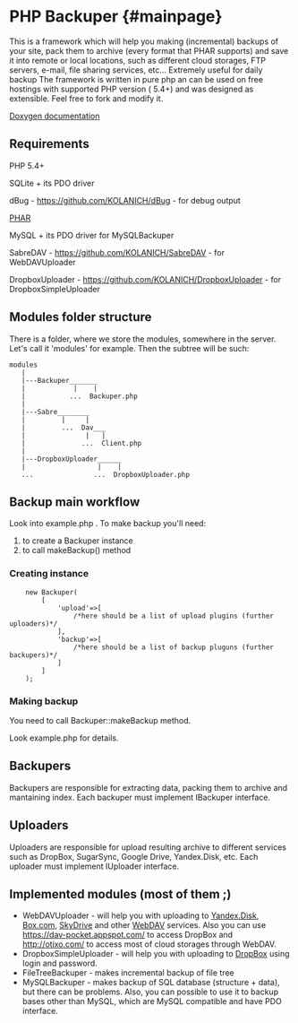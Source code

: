 PHP Backuper	{#mainpage}
===
This is a framework which will help you making (incremental) backups of your site, pack them to archive (every format that PHAR supports) and save it into remote or local locations, such as different cloud storages, FTP servers, e-mail, file sharing services, etc...
Extremely useful for daily backup 
The framework is written in pure php an can be used on free hostings with supported PHP version ( 5.4+) and was designed as extensible.
Feel free to fork and modify it.

[Doxygen documentation](http://kolanich.github.com/PHP-Backuper/)


Requirements
---
PHP 5.4+

SQLite + its PDO driver

dBug - https://github.com/KOLANICH/dBug - for debug output

[PHAR](http://www.php.net/manual/en/phar.fileformat.php)

MySQL + its PDO driver for MySQLBackuper

SabreDAV - https://github.com/KOLANICH/SabreDAV - for WebDAVUploader

DropboxUploader - https://github.com/KOLANICH/DropboxUploader - for DropboxSimpleUploader

Modules folder structure
---
There is a folder, where we store the modules, somewhere in the server. Let's call it 'modules' for example.
Then the subtree will be such:
~~~
modules
   |
   |---Backuper_______
   |            |    |
   |           ...  Backuper.php
   |
   |---Sabre________
   |         |     |
   |         ...  Dav___
   |               |   |
   |              ...  Client.php
   |
   |---DropboxUploader______
   |                  |    |
   ...               ...  DropboxUploader.php
~~~

Backup main workflow
---

Look into example.php .
To make backup you'll need:
1. to create a Backuper instance
2. to call makeBackup() method

### Creating instance
~~~{.php}
	new Backuper(
		[
			'upload'=>[
				/*here should be a list of upload plugins (further uploaders)*/
			],
			'backup'=>[
				/*here should be a list of backup pluguns (further backupers)*/
			]
		]
	);
~~~



### Making backup
You need to call Backuper::makeBackup method.

Look example.php for details.

Backupers
---
Backupers are responsible for extracting data, packing them to archive and mantaining index.
Each backuper must implement IBackuper interface.


Uploaders
---
Uploaders are responsible for upload resulting archive to different services such as DropBox, SugarSync, Google Drive, Yandex.Disk, etc.
Each uploader must implement IUploader interface.

Implemented modules (most of them ;)
---
* WebDAVUploader - will help you with uploading to [Yandex.Disk](http://help.yandex.com/disk/webdav.xml), [Box.com](https://support.box.com/entries/20359428-Does-Box-support-WebDAV), [SkyDrive](https://skydrivesimpleviewer.codeplex.com/) and other [WebDAV](https://ru.wikipedia.org/wiki/Webdav) services.
Also you can use https://dav-pocket.appspot.com/ to access DropBox and http://otixo.com/ to access most of cloud storages through WebDAV.
* DropboxSimpleUploader - will help you with uploading to [DropBox](https://www.dropbox.com/) using login and password.
* FileTreeBackuper - makes incremental backup of file tree
* MySQLBackuper - makes backup of SQL database (structure + data), but there can be problems. Also, you can possible to use it to backup bases other than MySQL, which are MySQL compatible and have PDO interface.